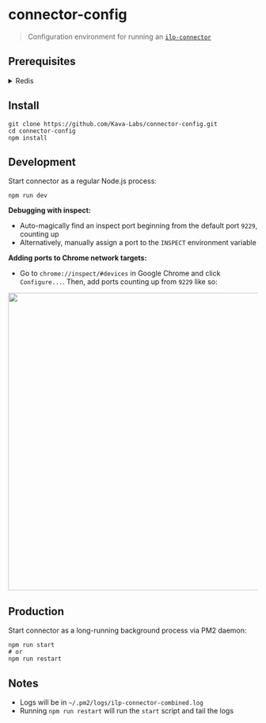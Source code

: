 # connector-config

> Configuration environment for running an [`ilp-connector`](https://github.com/interledgerjs/ilp-connector)

## Prerequisites

<details><summary>Redis</summary><p>

Install Redis using `brew` on Mac:
```shell
brew install redis
```

Start running the background service:
```shell
brew services start redis
```

The default configuration should work out of the box. If necessary, however, you can edit it here:
```shell
sudo open /usr/local/etc/redis.conf
```

To confirm it works, run:
```shell
redis-cli ping
```

If that command output `PONG`, you're in business!
</p></details>

## Install

```shell
git clone https://github.com/Kava-Labs/connector-config.git
cd connector-config
npm install
```

## Development

Start connector as a regular Node.js process:
```shell
npm run dev
```

**Debugging with inspect:**
* Auto-magically find an inspect port beginning from the default port `9229`, counting up
* Alternatively, manually assign a port to the `INSPECT` environment variable

**Adding ports to Chrome network targets:**
* Go to `chrome://inspect/#devices` in Google Chrome and click `Configure...`. Then, add ports counting up from `9229` like so:

<img src="https://i.imgur.com/SuPRgrM.png" width="600" />

## Production

Start connector as a long-running background process via PM2 daemon:
```shell
npm run start
# or
npm run restart
```

## Notes

- Logs will be in `~/.pm2/logs/ilp-connector-combined.log`
- Running `npm run restart` will run the `start` script and tail the logs
